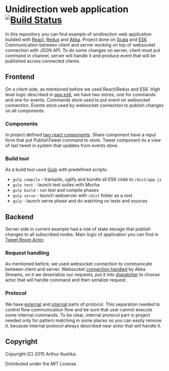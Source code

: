 # Unidirection web application &nbsp;[![Build Status](https://travis-ci.org/ArchDev/unidirectional-akka-redux.svg?branch=master)](https://travis-ci.org/ArchDev/unidirectional-akka-redux)  
In this repository you can find example of unidirection web application builded with [React](https://facebook.github.io/react/), [Redux](http://redux.js.org) and [Akka](http://akka.io). Project done on [Scala](http://www.scala-lang.org) and [ES6](https://nodejs.org/en/docs/es6). Communication between client and server working on top of websocket connection with JSON API. To do some changes on server, client must put command in channel, server will handle it and produce event that will be published across connected clients.

## Frontend
On a client side, as mentioned before we used React/Redux and ES6. High level logic described in [app.es6](https://github.com/ArchDev/unidirectional-akka-redux/blob/master/frontend/src/app.es6), we have two stores, one for commands and one for events. Commands store used to put event on websocket connection. Events store used by websocket connection to publish changes on all components.

### Components
In project defined [two react components](https://github.com/ArchDev/unidirectional-akka-redux/blob/master/frontend/src/components.es6). Share component have a input form that put PublishTweet command to store. Tweet component its a view of last tweet in system that updates from events store.

### Build tool
As a build tool used [Gulp](http://gulpjs.com) with predefined scripts:

- `gulp compile` - transpile, uglify and bundle all ES6 code to `/dist/app.js`
- `gulp test` - launch test suites with Mocha
- `gulp build` - run test and compile phases
- `gulp serve` - launch webserver with `/dist` folder as a root
- `gulp` - launch serve phase and do watching on tests and sources

## Backend
Server side in current example had a role of state storage that publish changes to all subscribed nodes. Main logic of application you can find in [Tweet Room Actor](https://github.com/ArchDev/unidirectional-akka-redux/blob/master/backend/src/main/scala/me/archdev/TweetRoomActor.scala).

### Request handling
As mentioned before, we used websocket connection to communicate between client and server.
Websocket [connection handled](https://github.com/ArchDev/unidirectional-akka-redux/blob/master/backend/src/main/scala/me/archdev/websocket/WebSocketMessageHandler.scala) by Akka Streams, on it we deserialize our requests, put it into [dispatcher](https://github.com/ArchDev/unidirectional-akka-redux/blob/master/backend/src/main/scala/me/archdev/RouteActor.scala) to choose actor that will handle command and then serialize request.


### Protocol
We have [external](https://github.com/ArchDev/unidirectional-akka-redux/blob/master/backend/src/main/scala/me/archdev/api/external/Protocol.scala) and [internal](https://github.com/ArchDev/unidirectional-akka-redux/blob/master/backend/src/main/scala/me/archdev/api/internal/Protocol.scala) parts of protocol. This separation needed to control flow communication flow and be sure that user cannot execute some internal commands. To be clear, internal protocol part in project needed only for pattern matching in some places so you can easily remove it, because internal protocol always described near actor that will handle it.

## Copyright

Copyright (C) 2015 Arthur Kushka.

Distributed under the MIT License.


